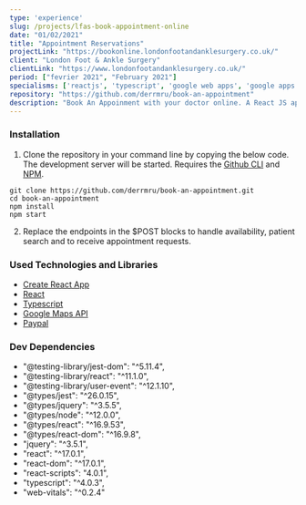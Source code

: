 ```yaml
---
type: 'experience'
slug: /projects/lfas-book-appointment-online
date: "01/02/2021"
title: "Appointment Reservations"
projectLink: "https://bookonline.londonfootandanklesurgery.co.uk/"
client: "London Foot & Ankle Surgery"
clientLink: "https://www.londonfootandanklesurgery.co.uk/"
period: ["fevrier 2021", "February 2021"]
specialisms: ['reactjs', 'typescript', 'google web apps', 'google apps script', 'paypal API']
repository: "https://github.com/derrmru/book-an-appointment"
description: "Book An Appoinment with your doctor online. A React JS application to reserve appointments, integrated with Google Workplace productivity suite."
---
```


### Installation

1. Clone the repository in your command line by copying the below code. The development server will be started. Requires the [Github CLI](https://docs.github.com/en/github/creating-cloning-and-archiving-repositories/cloning-a-repository) and [NPM](https://www.npmjs.com/).

```
git clone https://github.com/derrmru/book-an-appointment.git 
cd book-an-appointment
npm install
npm start
```

2. Replace the endpoints in the $POST blocks to handle availability, patient search and to receive appointment requests.

### Used Technologies and Libraries

- [Create React App](https://github.com/facebook/create-react-app)
- [React](https://reactjs.org/)
- [Typescript](https://www.typescriptlang.org/)
- [Google Maps API](https://developers.google.com/maps/documentation)
- [Paypal](https://developer.paypal.com/home)

### Dev Dependencies

 - "@testing-library/jest-dom": "^5.11.4",
 - "@testing-library/react": "^11.1.0",
 - "@testing-library/user-event": "^12.1.10",
 - "@types/jest": "^26.0.15",
 - "@types/jquery": "^3.5.5",
 - "@types/node": "^12.0.0",
 - "@types/react": "^16.9.53",
 - "@types/react-dom": "^16.9.8",
 - "jquery": "^3.5.1",
 - "react": "^17.0.1",
 - "react-dom": "^17.0.1",
 - "react-scripts": "4.0.1",
 - "typescript": "^4.0.3",
 - "web-vitals": "^0.2.4"